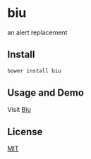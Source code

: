 # biu
an alert replacement

## Install

```bash
bower install biu
```

## Usage and Demo

Visit [Biu](http://aprilorange.github.io/biu)

## License

[MIT](/LICENSE)
